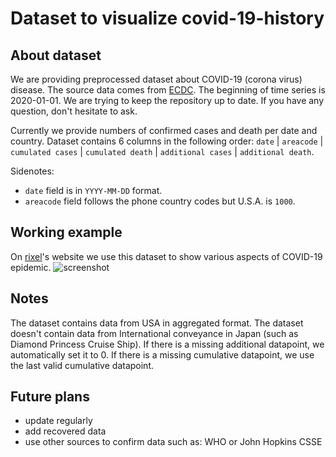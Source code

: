 # Dataset to visualize covid-19-history

## About dataset

We are providing preprocessed dataset about COVID-19 (corona virus) disease. The source data comes from [ECDC](https://www.ecdc.europa.eu/en). The beginning of time series is 2020-01-01. We are trying to keep the repository up to date. If you have any question, don't hesitate to ask.

Currently we provide numbers of confirmed cases and death per date and country. Dataset contains 6 columns in the following order:
` date ` | ` areacode ` | ` cumulated cases ` | ` cumulated death ` | ` additional cases ` | ` additional death `.

Sidenotes:
- ` date ` field is in ` YYYY-MM-DD ` format.
- ` areacode ` field follows the phone country codes but U.S.A. is ` 1000 `.

## Working example

On [rixel](https://hyperrixel.com/covid19map)'s website we use this dataset to show various aspects of COVID-19 epidemic.
![screenshot](https://hyperrixel.com/covid19map/screenshot.jpg)

## Notes

The dataset contains data from USA in aggregated format. The dataset doesn't contain data from International conveyance in Japan (such as Diamond Princess Cruise Ship). If there is a missing additional datapoint, we automatically set it to 0. If there is a missing cumulative datapoint, we use the last valid cumulative datapoint.

## Future plans

- update regularly
- add recovered data
- use other sources to confirm data such as: WHO or John Hopkins CSSE

